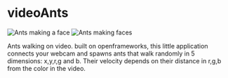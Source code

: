 videoAnts
=========
![Ants making a face](http://i.imgur.com/FNiUhln.png)
![Ants making faces](http://i.imgur.com/6FdOMtN.png)

Ants walking on video. built on openframeworks, this little application connects your webcam and spawns ants that walk randomly in 5 dimensions: x,y,r,g and b. Their velocity depends on their distance in r,g,b from the color in the video.
